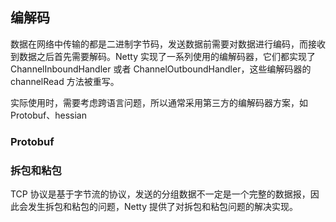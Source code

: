 ## 编解码

数据在网络中传输的都是二进制字节码，发送数据前需要对数据进行编码，而接收到数据之后首先需要解码。Netty 实现了一系列使用的编解码器，它们都实现了 ChannelInboundHandler 或者 ChannelOutboundHandler，这些编解码器的 channelRead 方法被重写。

实际使用时，需要考虑跨语言问题，所以通常采用第三方的编解码器方案，如 Protobuf、hessian
### Protobuf



### 拆包和粘包

TCP 协议是基于字节流的协议，发送的分组数据不一定是一个完整的数据报，因此会发生拆包和粘包的问题，Netty 提供了对拆包和粘包问题的解决实现。

